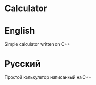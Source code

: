 # Calculator



# English
Simple calculator written on C++
# Русский
Простой калькулятор написанный на C++
